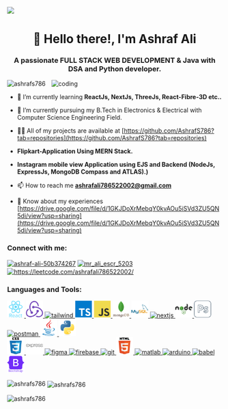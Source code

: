 ![](https://github.com/AshrafS786/Ashraf-Ali/blob/main/Blue%20Yellow%20Futuristic%20Virtual%20Technology%20Blog%20Banner.png)

<h1 align="center">👋 Hello there!, I'm Ashraf Ali</h1>
<h3 align="center">A passionate FULL STACK WEB DEVELOPMENT & Java with DSA and Python developer. </h3>


<img align="right" alt="coding" width="400" src="https://imgs.search.brave.com/0UyKyeMZHiFhuuWl-Vr0qMb25UkDMMSLJS76v78vUx4/rs:fit:860:0:0/g:ce/aHR0cHM6Ly9tZWRp/YTMuZ2lwaHkuY29t/L21lZGlhL3YxLlky/bGtQVGM1TUdJM05q/RXhkM05qWTJabmIy/cHhkM1ZrTUdOcmFI/QnhkVzl2ZUhSME9U/QnVaemxuT0RKdmRY/TmxjR1Y1TkNabGNE/MTJNVjluYVdaelgz/TmxZWEpqYUNaamRE/MW4vYkdnc2M1bVdv/cnlmZ0tCeDF1L2dp/cGh5LmdpZg.gif">


<p align="left"> <img src="https://komarev.com/ghpvc/?username=ashrafs786&label=Profile%20views&color=0e75b6&style=flat" alt="ashrafs786" /> </p>

- 🌱 I’m currently learning **ReactJs, NextJs, ThreeJs, React-Fibre-3D etc..**

- 🔭 I’m currently pursuing my B.Tech in Electronics & Electrical with Computer Science Engineering Field. 

- 👨‍💻 All of my projects are available at [https://github.com/AshrafS786?tab=repositories](https://github.com/AshrafS786?tab=repositories)
- **Flipkart-Application Using MERN Stack.**
- **Instagram mobile view Application using EJS and Backend (NodeJs, ExpressJs, MongoDB Compass and ATLAS).)**

- 📫 How to reach me **ashrafali786522002@gmail.com**

- 📄 Know about my experiences [https://drive.google.com/file/d/1GKJDoXrMebqY0kvAOu5iSVd3ZU5QN5di/view?usp=sharing](https://drive.google.com/file/d/1GKJDoXrMebqY0kvAOu5iSVd3ZU5QN5di/view?usp=sharing)

<h3 align="left">Connect with me:</h3>
<p align="left">
<a href="https://linkedin.com/in/ashraf-ali-50b374267" target="blank"><img align="center" src="https://raw.githubusercontent.com/rahuldkjain/github-profile-readme-generator/master/src/images/icons/Social/linked-in-alt.svg" alt="ashraf-ali-50b374267" height="30" width="40" /></a>
<a href="https://instagram.com/mr_ali_escr_5203" target="blank"><img align="center" src="https://raw.githubusercontent.com/rahuldkjain/github-profile-readme-generator/master/src/images/icons/Social/instagram.svg" alt="mr_ali_escr_5203" height="30" width="40" /></a>
<a href="https://www.leetcode.com/https://leetcode.com/ashrafali786522002/" target="blank"><img align="center" src="https://raw.githubusercontent.com/rahuldkjain/github-profile-readme-generator/master/src/images/icons/Social/leet-code.svg" alt="https://leetcode.com/ashrafali786522002/" height="30" width="40" /></a>

 <h3 align="left">Languages and Tools:</h3>
 
<p align="left"> <a href="https://reactjs.org/" target="_blank" rel="noreferrer"> <img src="https://raw.githubusercontent.com/devicons/devicon/master/icons/react/react-original-wordmark.svg" alt="react" width="40" height="40"/> </a> <a href="https://redux.js.org" target="_blank" rel="noreferrer"> <img src="https://raw.githubusercontent.com/devicons/devicon/master/icons/redux/redux-original.svg" alt="redux" width="40" height="40"/> </a> <a href="https://tailwindcss.com/" target="_blank" rel="noreferrer"> <img src="https://www.vectorlogo.zone/logos/tailwindcss/tailwindcss-icon.svg" alt="tailwind" width="40" height="40"/> </a> <a href="https://www.typescriptlang.org/" target="_blank" rel="noreferrer"> <img src="https://raw.githubusercontent.com/devicons/devicon/master/icons/typescript/typescript-original.svg" alt="typescript" width="40" height="40"/> </a> <a href="https://developer.mozilla.org/en-US/docs/Web/JavaScript" target="_blank" rel="noreferrer"> <img src="https://raw.githubusercontent.com/devicons/devicon/master/icons/javascript/javascript-original.svg" alt="javascript" width="40" height="40"/> </a> <a href="https://www.mongodb.com/" target="_blank" rel="noreferrer"> <img src="https://raw.githubusercontent.com/devicons/devicon/master/icons/mongodb/mongodb-original-wordmark.svg" alt="mongodb" width="40" height="40"/> </a> <a href="https://www.mysql.com/" target="_blank" rel="noreferrer"> <img src="https://raw.githubusercontent.com/devicons/devicon/master/icons/mysql/mysql-original-wordmark.svg" alt="mysql" width="40" height="40"/> </a> <a href="https://nextjs.org/" target="_blank" rel="noreferrer"> <img src="https://cdn.worldvectorlogo.com/logos/nextjs-2.svg" alt="nextjs" width="40" height="40"/> </a> <a href="https://nodejs.org" target="_blank" rel="noreferrer"> <img src="https://raw.githubusercontent.com/devicons/devicon/master/icons/nodejs/nodejs-original-wordmark.svg" alt="nodejs" width="40" height="40"/> </a> <a href="https://www.photoshop.com/en" target="_blank" rel="noreferrer"> <img src="https://raw.githubusercontent.com/devicons/devicon/master/icons/photoshop/photoshop-line.svg" alt="photoshop" width="40" height="40"/> </a> <a href="https://postman.com" target="_blank" rel="noreferrer"> <img src="https://www.vectorlogo.zone/logos/getpostman/getpostman-icon.svg" alt="postman" width="40" height="40"/> </a>  <a href="https://www.java.com" target="_blank" rel="noreferrer"> <img src="https://raw.githubusercontent.com/devicons/devicon/master/icons/java/java-original.svg" alt="java" width="40" height="40"/> </a> <a href="https://www.python.org" target="_blank" rel="noreferrer"> <img src="https://raw.githubusercontent.com/devicons/devicon/master/icons/python/python-original.svg" alt="python" width="40" height="40"/> </a> <br> <a href="https://www.w3schools.com/css/" target="_blank" rel="noreferrer"> <img src="https://raw.githubusercontent.com/devicons/devicon/master/icons/css3/css3-original-wordmark.svg" alt="css3" width="40" height="40"/> </a> <a href="https://expressjs.com" target="_blank" rel="noreferrer"> <img src="https://raw.githubusercontent.com/devicons/devicon/master/icons/express/express-original-wordmark.svg" alt="express" width="40" height="40"/> </a> <a href="https://www.figma.com/" target="_blank" rel="noreferrer"> <img src="https://www.vectorlogo.zone/logos/figma/figma-icon.svg" alt="figma" width="40" height="40"/> </a> <a href="https://firebase.google.com/" target="_blank" rel="noreferrer"> <img src="https://www.vectorlogo.zone/logos/firebase/firebase-icon.svg" alt="firebase" width="40" height="40"/> </a> <a href="https://git-scm.com/" target="_blank" rel="noreferrer"> <img src="https://www.vectorlogo.zone/logos/git-scm/git-scm-icon.svg" alt="git" width="40" height="40"/> </a> <a href="https://www.w3.org/html/" target="_blank" rel="noreferrer"> <img src="https://raw.githubusercontent.com/devicons/devicon/master/icons/html5/html5-original-wordmark.svg" alt="html5" width="40" height="40"/> </a> <a href="https://www.mathworks.com/" target="_blank" rel="noreferrer"> <img src="https://upload.wikimedia.org/wikipedia/commons/2/21/Matlab_Logo.png" alt="matlab" width="40" height="40"/> </a> <a href="https://www.arduino.cc/" target="_blank" rel="noreferrer"> <img src="https://cdn.worldvectorlogo.com/logos/arduino-1.svg" alt="arduino" width="40" height="40"/> </a> <a href="https://babeljs.io/" target="_blank" rel="noreferrer"> <img src="https://www.vectorlogo.zone/logos/babeljs/babeljs-icon.svg" alt="babel" width="40" height="40"/> </a> <a href="https://getbootstrap.com" target="_blank" rel="noreferrer"> <img src="https://raw.githubusercontent.com/devicons/devicon/master/icons/bootstrap/bootstrap-plain-wordmark.svg" alt="bootstrap" width="40" height="40"/> </a> </p>
</p>


<p><img align="left" src="https://github-readme-stats.vercel.app/api/top-langs?username=ashrafs786&show_icons=true&locale=en&layout=compact" alt="ashrafs786" /></p>

<p>&nbsp;<img align="center" src="https://github-readme-stats.vercel.app/api?username=ashrafs786&show_icons=true&locale=en" alt="ashrafs786" /></p>

<p><img align="center" src="https://github-readme-streak-stats.herokuapp.com/?user=ashrafs786&" alt="ashrafs786" /></p>
